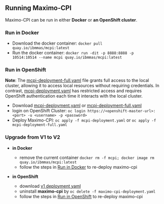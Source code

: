 ## Running Maximo-CPI

Maximo-CPI can be run in either **Docker** or **an OpenShift cluster**. 



### Run in Docker
    
- Download the docker container: `docker pull quay.io/ibmmas/mcpi:latest`
- Run the docker container: `docker run -dit -p 8888:8888 -p 10514:10514 --name mcpi quay.io/ibmmas/mcpi:latest`

### Run in OpenShift

**Note**: The [mcpi-deployment-full.yaml](../download/deployment/mcpi-deployment-full.yaml) file grants full access to the local cluster, allowing it to access local resources without requiring credentials. In contrast, [mcpi-deployment.yaml](../download/deployment/mcpi-deployment.yaml) has restricted access and requires OpenShift authentication each time it interacts with the local cluster.

- Download [mcpi-deployment.yaml](../download/deployment/mcpi-deployment.yaml) or 
  [mcpi-deployment-full.yaml](../download/deployment/mcpi-deployment-full.yaml)  
- login on OpenShift Cluster: `oc login https://<openshift-master-url>:<port> -u <username> -p <password>`
- Deploy Maximo-CPI: `oc apply -f mcpi-deployment.yaml` or  `oc apply -f mcpi-deployment-full.yaml`

      
### Upgrade from V1 to V2 

- **in Docker**
    - remove the current container `docker rm -f mcpi; docker image rm quay.io/ibmmas/mcpi:latest` 
    - follow the steps in [Run in Docker](#run-in-docker) to re-deploy maximo-cpi

- **in OpenShift**
    - download [v1 deployment yaml](https://ibm-mas.github.io/mas-performance/pd/mcpi/maximo-cpi-deployment.yaml)
    - uninstall **maximo-cpi** by `oc delete -f maximo-cpi-deployment.yaml`
    - follow the steps in [Run in OpenShift](#run-in-openshift) to re-deploy maximo-cpi